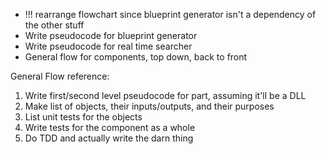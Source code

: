 - !!! rearrange flowchart since blueprint generator isn't a dependency of the other stuff
- Write pseudocode for blueprint generator
- Write pseudocode for real time searcher
- General flow for components, top down, back to front


General Flow reference:
1. Write first/second level pseudocode for part, assuming it'll be a DLL
2. Make list of objects, their inputs/outputs, and their purposes
3. List unit tests for the objects
4. Write tests for the component as a whole
5. Do TDD and actually write the darn thing

